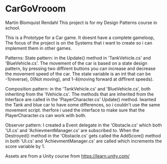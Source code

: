 # CarGoVrooom

Martin Blomquist Rendahl
This project is for my Design Patterns course in school.

This is a Prototype for a Car game. It doesnt have a complete gameloop, The focus of the project is on the Systems that i want to create so i can implement them in other games.

Patterns: 
State pattern: in the Update() method in 'TankVehicle.cs' and 'BlueVehicle.cs'. The movement of the car is based on a state design pattern, by pressing two diffirent buttons you can increase and decrease the movement speed of the car. The state variable is an int that can be -1(reverse), 0(Not moving), and 1-4(moving forward at diffirent speeds).

Composition pattern: in the 'TankVehicle.cs' and 'BlueVehicle.cs', both inheriting from the 'IVehicle.cs'. The methods that are inherited from the Interface are called in the 'PlayerCharacter.cs' Update() method. Iwanted the Tank and blue car to have some differences, so i couldn't use the same movement script. therfore i used the interface to make sure that the PlayerCharacter.cs can work with both.

Observer pattern: I created a Event delegate in the 'Obstacle.cs' which both 'UI.cs' and 'AchievmentManager.cs' are subscribed to. When the Destroyed() method in the 'Obstacle.cs' gets called the AddScore() method in both 'UI.cs' and 'AchievmentManager.cs' are called which increments the score variable by 1.

Assets are from a Unity course from https://learn.unity.com/

